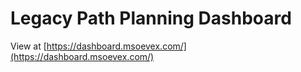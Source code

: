 # Legacy Path Planning Dashboard

View at [https://dashboard.msoevex.com/](https://dashboard.msoevex.com/)
